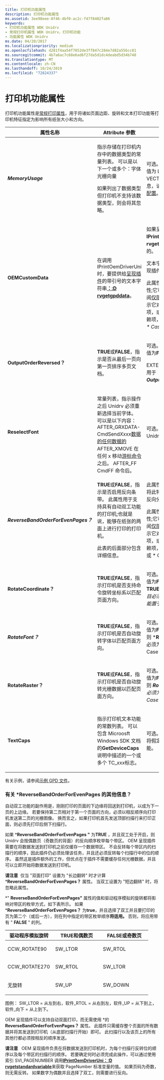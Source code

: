```yaml
---
title: 打印机功能属性
description: 打印机功能属性
ms.assetid: 3ee98eee-8f46-4bf0-ac2c-f47f8402fa86
keywords:
- 打印机功能属性 WDK Unidrv
- 常规打印机属性 WDK Unidrv，打印机功能
- 功能属性 WDK Unidrv
ms.date: 04/20/2017
ms.localizationpriority: medium
ms.openlocfilehash: d281f4aa54f7052de3ff847c284e7d82a556cc81
ms.sourcegitcommit: 4b7a6ac7c68e6ad6f27da5d1dc4deabd5d34b748
ms.translationtype: MT
ms.contentlocale: zh-CN
ms.lasthandoff: 10/24/2019
ms.locfileid: "72824337"
---
```

# <a name="printer-capability-attributes"></a>打印机功能属性





打印机功能属性是[常规打印属性](general-printing-attributes.md)，用于将诸如页面边距、旋转和文本打印功能等打印机特征指定为影响所有纸张大小和方向。

<table>
<colgroup>
<col width="33%" />
<col width="33%" />
<col width="33%" />
</colgroup>
<thead>
<tr class="header">
<th>属性名称</th>
<th>Attribute 参数</th>
<th>备注</th>
</tr>
</thead>
<tbody>
<tr class="odd">
<td><p><em><strong>MemoryUsage</strong></p></td>
<td><p></p>
指示存储在打印机内存中的数据类型的常量列表。 可以是以下一个或多个：字体光栅向量
<p>如果列出了数据类型但打印机不支持该数据类型，则会将其忽略。</p></td>
<td><p>可选。 如果未指定，则默认值为 LIST （FONT、光栅、VECTOR）。 有关详细信息，请参阅<a href="describing-printer-memory-configurations.md" data-raw-source="[Describing Printer Memory Configurations](describing-printer-memory-configurations.md)">描述打印机内存配置</a>。</p></td>
</tr>
<tr class="even">
<td><p></em><strong>OEMCustomData</strong></p></td>
<td><p>在调用 IPrintOemDriverUni 时，要提供给<a href="rendering-plug-ins.md" data-raw-source="[rendering plug-in](rendering-plug-ins.md)">呈现插件</a>的带引号的文本字符串<a href="https://docs.microsoft.com/windows-hardware/drivers/ddi/prcomoem/nf-prcomoem-iprintoemdriveruni-drvgetgpddata" data-raw-source="[&lt;strong&gt;IPrintOemDriverUni::DrvGetGPDData&lt;/strong&gt;](https://docs.microsoft.com/windows-hardware/drivers/ddi/prcomoem/nf-prcomoem-iprintoemdriveruni-drvgetgpddata)"><strong>：:D rvgetgpddata</strong></a>。</p></td>
<td><p>如果呈现插件调用<strong>IPrintOemDriverUni：:D rvgetgpddata</strong>，则是必需的。</p>
<p>文本字符串内容的解释由呈现插件决定。</p>
<p>此属性是可重定位的全局属性;它可以位于根级别（请参阅<a href="root-level-only-attributes.md" data-raw-source="[Root-Level-Only Attributes](root-level-only-attributes.md)">仅限根级别的属性</a>），以表示它对打印机配置没有依赖项，或者，如果存在某种依赖项，则可能会出现 <em>选项或 * Case 构造。</p></td>
</tr>
<tr class="odd">
<td><p></em><strong>OutputOrderReversed？</strong></p></td>
<td><p><strong>TRUE</strong>或<strong>FALSE</strong>，指示是否从最后一页向第一页排序多页文档。</p></td>
<td><p>可选。 如果未指定，则默认值为<strong>FALSE</strong>。</p>
<p>EXTERN_GLOBAL 符号不应用于 <em><strong>OutputOrderReversed？</strong>。</p></td>
</tr>
<tr class="even">
<td><p></em><strong>ReselectFont</strong></p></td>
<td><p></p>
常量列表，指示操作之后 Unidrv 必须重新选择当前字体。 可以是以下内容： AFTER_GRXDATA-CmdSend<em>Xxxx</em><a href="raster-data-emission-commands.md" data-raw-source="[raster data emission commands](raster-data-emission-commands.md)">数据的任何数据的</a>
AFTER_XMOVE 在任何 x 移动<a href="cursor-commands.md" data-raw-source="[cursor commands](cursor-commands.md)">游标命令</a>之后。
AFTER_FF CmdFF 命令后。</td>
<td><p>可选。 如果未指定，则 Unidrv 不会重新选择字体。</p></td>
</tr>
<tr class="odd">
<td><p><em><strong>ReverseBandOrderForEvenPages？</strong></p></td>
<td><p><strong>TRUE</strong>或<strong>FALSE</strong>，指示是否启用反向条带。 此属性用于支持具有自动双工功能的打印机;也就是说，能够在纸张的两面上进行打印的打印机。</p>
<p>此表的后面部分包含详细信息。</p></td>
<td><p>此属性的默认值为<strong>FALSE</strong>。 将此特性设置为<strong>TRUE</strong>可启用反向分级顺序。</p>
<p>此属性是可重定位的全局属性;它可以位于根级别（请参阅<a href="root-level-only-attributes.md" data-raw-source="[Root-Level-Only Attributes](root-level-only-attributes.md)">仅限根级别的属性</a>），以表示它对打印机配置没有依赖项，或者，如果存在某种依赖项，则可能会显示 * 选项或 * Case 构造。</p></td>
</tr>
<tr class="even">
<td><p></em><strong>RotateCoordinate？</strong></p></td>
<td><p><strong>TRUE</strong>或<strong>FALSE</strong>，指示打印机是否支持命令旋转坐标系以匹配页面方向。</p></td>
<td><p>可选。 如果未指定，则默认值为<strong>FALSE</strong>。 如果<strong>为 TRUE</strong>，则方向功能 <em>选项条目必须指定打印机命令。 不能置于<a href="conditional-statements.md" data-raw-source="[&lt;/em&gt;Case](conditional-statements.md)"></em>用例</a>条目中。</p></td>
</tr>
<tr class="odd">
<td><p><em><strong>RotateFont？</strong></p></td>
<td><p><strong>TRUE</strong>或<strong>FALSE</strong>，指示打印机是否自动旋转字体以匹配页面方向。</p></td>
<td><p>可选。 如果未指定，则默认值为<strong>FALSE</strong>。 如果<strong>为 true</strong>，则 *<strong>RotateCoordinate？</strong>也必须为<strong>true</strong>。 不能置于 * Case 条目中。</p></td>
</tr>
<tr class="even">
<td><p></em><strong>RotateRaster？</strong></p></td>
<td><p><strong>TRUE</strong>或<strong>FALSE</strong>，指示打印机是否自动旋转光栅数据以匹配页面方向。</p></td>
<td><p>可选。 如果未指定，则默认值为<strong>FALSE</strong>。 如果<strong>为 true</strong>，则 <em><strong>RotateCoordinate？</strong>也必须为<strong>true</strong>。 不能置于 * Case 条目中。</p></td>
</tr>
<tr class="odd">
<td><p></em><strong>TextCaps</strong></p></td>
<td><p>指示打印机文本功能的常数列表。 可以包含 Microosft Windows SDK 文档的<strong>GetDeviceCaps</strong>说明中描述的一个或多个 TC_<em>xxx</em>标志。</p></td>
<td><p>可选。 如果未指定，Unidrv 将假定不支持任何文本功能。</p></td>
</tr>
</tbody>
</table>

 

有关示例，请参阅[示例 GPD 文件](sample-gpd-files.md)。

### <a href="" id="additional-information-about--reversebandorderforevenpages-"></a>有关 \*ReverseBandOrderForEvenPages 的其他信息？

自动双工功能的副作用是，刚刚打印的页面的下边缘将回送到打印机，以成为下一页的上边缘。 若要保持第二页相对于第一个页面的方向，必须以相反顺序向打印机发送第二页的光栅图像。 换而言之，如果打印机首先发送顶部扫描行来打印正面，则必须先打印后侧下扫描行。

如果 \***ReverseBandOrderForEvenPages "** 为**TRUE** ，并且双工处于开启，则 Unidrv 会按偶数页（奇数页的背面）的反向顺序枚举每个带区。 OEM 呈现插件需要在将数据发送到打印机之前仅缓存一个数据带区。 不会反转每个带区内的扫描行的顺序，因此插件仍必须处理该任务，并且还必须反转每个扫描行中的位的顺序。 虽然这是插件额外的工作，但优点在于插件不需要缓存任何光栅数据，并且可以立即开始将数据发送到打印机。

**请注意**  仅当 "双面打印" 设置为 "长边翻转" 时才计算 \***ReverseBandOrderForEvenPages？** 属性。 当双工设置为 "短边翻转" 时，将忽略此属性。

 

\*" **ReverseBandOrderForEvenPages"** 属性的值和驱动程序模拟的旋转都将影响对带区的枚举方式，如下表所示。 如果 \***ReverseBandOrderForEvenPages？** 为**true**，并且选择了双工并且要打印的页为第二个（或后一方），则在列中指定的带区枚举顺序**将适用。** 否则，将应用带有 " **FALSE** " 的列。

<table>
<colgroup>
<col width="33%" />
<col width="33%" />
<col width="33%" />
</colgroup>
<thead>
<tr class="header">
<th>驱动程序模拟旋转</th>
<th><strong>TRUE</strong>和偶数页</th>
<th><strong>FALSE</strong>或奇数页</th>
</tr>
</thead>
<tbody>
<tr class="odd">
<td><p>CCW_ROTATE90</p></td>
<td><p>SW_LTOR</p></td>
<td><p>SW_RTOL</p></td>
</tr>
<tr class="even">
<td><p>CCW_ROTATE270</p></td>
<td><p>SW_RTOL</p></td>
<td><p>SW_LTOR</p></td>
</tr>
<tr class="odd">
<td><p>无旋转</p></td>
<td><p>SW_UP</p></td>
<td><p>SW_DOWN</p></td>
</tr>
</tbody>
</table>

 

图例： SW\_LTOR = 从左到右，软件\_RTOL = 从右到左，软件\_UP = 从下到上，软件\_向下 = 从上到下。

OEM 呈现插件可以支持自动双面打印，而无需使用 \*的**ReverseBandOrderForEvenPages？** 属性。 此插件只需缓存整个页面的所有数据并将其发送到打印机（从底部扫描行开始）即可。 此扫描行以及该页上的所有其他行都必须按相反的顺序发送。

**请注意**   OEM 呈现插件负责在将数据发送到打印机时，为每个扫描行反转位的顺序以及每个带区的扫描行的顺序。 若要确定何时必须完成此操作，可以通过使用索引 SVI\_PAGENUMBER 调用[**IPrintOemDriverUni：:D rvgetstandardvariable**](https://docs.microsoft.com/windows-hardware/drivers/ddi/prcomoem/nf-prcomoem-iprintoemdriveruni-drvgetstandardvariable)来获取 PageNumber 标准变量的值。 如果页码为奇数，则无需反转。 如果数字为偶数并且选择了双工，则需要进行反向。

 

 

 




